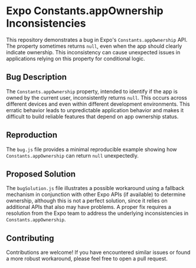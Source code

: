# Expo Constants.appOwnership Inconsistencies

This repository demonstrates a bug in Expo's `Constants.appOwnership` API.  The property sometimes returns `null`, even when the app should clearly indicate ownership. This inconsistency can cause unexpected issues in applications relying on this property for conditional logic.

## Bug Description
The `Constants.appOwnership` property, intended to identify if the app is owned by the current user, inconsistently returns `null`. This occurs across different devices and even within different development environments.  This erratic behavior leads to unpredictable application behavior and makes it difficult to build reliable features that depend on app ownership status. 

## Reproduction
The `bug.js` file provides a minimal reproducible example showing how `Constants.appOwnership` can return `null` unexpectedly. 

## Proposed Solution
The `bugSolution.js` file illustrates a possible workaround using a fallback mechanism in conjunction with other Expo APIs (if available) to determine ownership, although this is not a perfect solution, since it relies on additional APIs that also may have problems.  A proper fix requires a resolution from the Expo team to address the underlying inconsistencies in `Constants.appOwnership`.

## Contributing
Contributions are welcome!  If you have encountered similar issues or found a more robust workaround, please feel free to open a pull request.